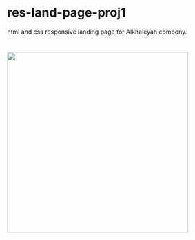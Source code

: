 # res-land-page-proj1
html and css responsive landing page for Alkhaleyah compony.
#  <img width="420" src="images/Screenshot 2024-03-24 002051.png"> 

